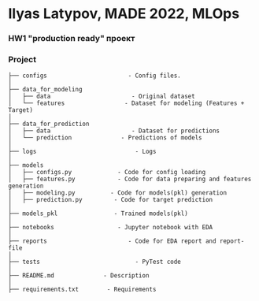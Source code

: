 # Ilyas Latypov, MADE 2022, MLOps
### HW1 "production ready" проект


### Project

    ├── configs                       - Config files.
    │
    ├── data_for_modeling
    │   ├── data                       - Original dataset
    │   └── features                 - Dataset for modeling (Features + Target)                 
    │
    ├── data_for_prediction
    │   ├── data                       - Dataset for predictions
    │   └── prediction              - Predictions of models
    │
    ├── logs                            - Logs
    │
    ├── models            
    │   ├── configs.py             - Code for config loading   
    │   ├── features.py            - Code for data preparing and features generation       
    │   ├── modeling.py          - Code for models(pkl) generation
    │   ├── prediction.py         - Code for target prediction
    │
    ├── models_pkl                - Trained models(pkl)
    │
    ├── notebooks                  - Jupyter notebook with EDA
    │
    ├── reports                       - Code for EDA report and report-file
    │
    ├── tests                           - PyTest code
    │
    ├── README.md              - Description
    │
    ├── requirements.txt        - Requirements